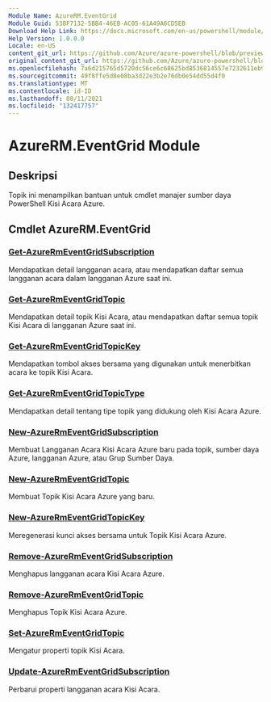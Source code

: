 ```yaml
---
Module Name: AzureRM.EventGrid
Module Guid: 53BF7132-5BB4-46EB-AC05-61A49A6CD5EB
Download Help Link: https://docs.microsoft.com/en-us/powershell/module/azurerm.eventgrid
Help Version: 1.0.0.0
Locale: en-US
content_git_url: https://github.com/Azure/azure-powershell/blob/preview/src/ResourceManager/EventGrid/Commands.EventGrid/help/AzureRM.EventGrid.md
original_content_git_url: https://github.com/Azure/azure-powershell/blob/preview/src/ResourceManager/EventGrid/Commands.EventGrid/help/AzureRM.EventGrid.md
ms.openlocfilehash: 7a6d215765d5720dc56ce6c68625bd8536814557e7232611eb97ef0829921fa8
ms.sourcegitcommit: 49f8ffe5d8e08ba3d22e3b2e76db0e54dd55d4f0
ms.translationtype: MT
ms.contentlocale: id-ID
ms.lasthandoff: 08/11/2021
ms.locfileid: "132417757"
---
```

# AzureRM.EventGrid Module
## Deskripsi
Topik ini menampilkan bantuan untuk cmdlet manajer sumber daya PowerShell Kisi Acara Azure.

## Cmdlet AzureRM.EventGrid
### [Get-AzureRmEventGridSubscription](Get-AzureRmEventGridSubscription.md)
Mendapatkan detail langganan acara, atau mendapatkan daftar semua langganan acara dalam langganan Azure saat ini.

### [Get-AzureRmEventGridTopic](Get-AzureRmEventGridTopic.md)
Mendapatkan detail topik Kisi Acara, atau mendapatkan daftar semua topik Kisi Acara di langganan Azure saat ini.

### [Get-AzureRmEventGridTopicKey](Get-AzureRmEventGridTopicKey.md)
Mendapatkan tombol akses bersama yang digunakan untuk menerbitkan acara ke topik Kisi Acara.

### [Get-AzureRmEventGridTopicType](Get-AzureRmEventGridTopicType.md)
Mendapatkan detail tentang tipe topik yang didukung oleh Kisi Acara Azure.

### [New-AzureRmEventGridSubscription](New-AzureRmEventGridSubscription.md)
Membuat Langganan Acara Kisi Acara Azure baru pada topik, sumber daya Azure, langganan Azure, atau Grup Sumber Daya.

### [New-AzureRmEventGridTopic](New-AzureRmEventGridTopic.md)
Membuat Topik Kisi Acara Azure yang baru.

### [New-AzureRmEventGridTopicKey](New-AzureRmEventGridTopicKey.md)
Meregenerasi kunci akses bersama untuk Topik Kisi Acara Azure.

### [Remove-AzureRmEventGridSubscription](Remove-AzureRmEventGridSubscription.md)
Menghapus langganan acara Kisi Acara Azure.

### [Remove-AzureRmEventGridTopic](Remove-AzureRmEventGridTopic.md)
Menghapus Topik Kisi Acara Azure.

### [Set-AzureRmEventGridTopic](Set-AzureRmEventGridTopic.md)
Mengatur properti topik Kisi Acara.

### [Update-AzureRmEventGridSubscription](Update-AzureRmEventGridSubscription.md)
Perbarui properti langganan acara Kisi Acara.

